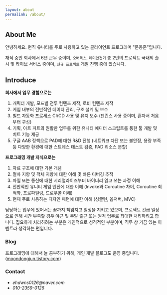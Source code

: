 ```yaml
---
layout: about
permalink: /about/
---
```


## About Me
안녕하세요. 현직 유니티를 주로 사용하고 있는 클라이언트 프로그래머 "문동준"입니다.

재직 중인 회사에서 6년 근무 중이며, `오버독스`, `데미안전기` 총 2번의 프로젝트 국내외 출시 및 라이브 서비스 중이며, `신규 프로젝트` 개발 진행 중에 있습니다.

## Introduce
**회사에서 업무 경험으로는**
1. 캐릭터 개발, 모드별 전투 컨텐츠 제작, 로비 컨텐츠 제작
2. 게임 내부의 전반적인 데이터 관리, 구조 설계 및 보수
3. 빌드 자동화 프로세스 CI/CD 사용 및 유지 보수 (젠킨스 사용 중이며, 혼자서 처음부터 구성)
4. 기획, 아트 파트의 원활한 업무를 위한 유니티 에디터 스크립트를 통한 툴 개발 및 치트 기능 제공
5. 구글 AAB 정책으로 PAD에 대한 R&D 진행 (네트워크 차단 또는 불안정, 용량 부족 등 다양한 환경에 대한 스트레스 테스트 검증, PAD 리소스 분할)

**프로그래밍 개발 지식으로는**
1. 자료 구조에 대한 기본 개념
2. 절차 지향 및 객체 지향에 대한 이해 및 빠른 디버깅 추적
3. 파일 또는 통신에 대한 시리얼라이즈부터 바이너리 읽고 쓰는 과정 이해
4. 전반적인 유니티 게임 엔진에 대한 이해 (Invoke와 Coroutine 차이, Coroutine 최적화, 프로파일링, 드로우콜 이해)
5. 현재 주로 사용하는 디자인 패턴에 대한 이해 (싱글턴, 옵저버, MVC)

담당하는 업무에 있어서는 끝까지 책임지고 일정을 지키고 있으며, 프로젝트 긴급 일정으로 인해 시간 부족할 경우 야근 및 주말 출근 또는 원격 업무로 최대한 처리하려고 합니다. 집요하게 처리하려는 부분은 개인적으로 성격적인 부분이며, 직무 상 가끔 있는 이벤트라 생각하는 편입니다.

### Blog
프로그래밍에 대해서 늘 공부하기 위해, 개인 개발 블로그도 운영 중입니다. ([moondongjun.tistory.com](https://moondongjun.tistory.com))

### Contact
* _ehdwns0126@naver.com_
* _010-2359-0126_
